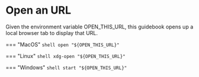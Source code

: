 # Open an URL

Given the environment variable OPEN_THIS_URL, this guidebook opens up
a local browser tab to display that URL.

=== "MacOS"
    ```shell
    open "${OPEN_THIS_URL}"
    ```
    
=== "Linux"
    ```shell
    xdg-open "${OPEN_THIS_URL}"
    ```

=== "Windows"
    ```shell
    start "${OPEN_THIS_URL}"
    ```
